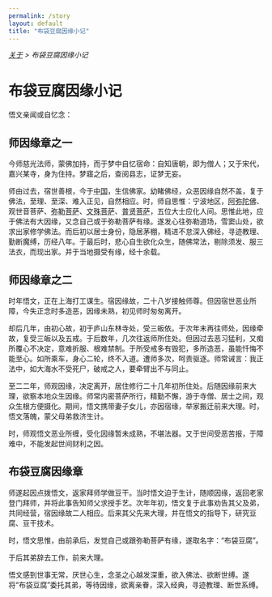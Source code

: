 ```yaml
---
permalink: /story
layout: default
title: "布袋豆腐因缘小记"
---
```


<div style="font-style: italic;"><a href="/about">关于</a> &gt; <span>布袋豆腐因缘小记</span></div>

# 布袋豆腐因缘小记

悟文亲闻或自忆念：

## 师因缘章之一

今师慈光法师，蒙佛加持，而于梦中自忆宿命：自知唐朝，即为僧人；又于宋代，嘉兴某寺，身为住持。梦寤之后，查阅县志，证梦无妄。

师由过去，宿世善根，今于<abbr title="中国：指正法所住持处的中心地区。">中国</abbr>，生信佛家。幼睹佛经，众恶因缘自然不盖，复于佛法，至理、至深、难入正见，自然相应。时，师自思惟：宁波地区，<abbr title="阿弥陀佛：即丰干禅师。">阿弥陀佛</abbr>、观世音菩萨、<abbr title="弥勒菩萨：即布袋和尚。">弥勒菩萨</abbr>、<abbr title="文殊菩萨：即寒山。">文殊菩萨</abbr>、<abbr title="普贤菩萨：即拾得。">普贤菩萨</abbr>，五位大士应化人间。思惟此地，应于佛法有大因缘，又念自己或于弥勒菩萨有缘。遂发心往弥勒道场，雪窦山处，欲求出家修学佛法。而后初以居士身份，隐居茅棚，精进不怠深入佛经，寻迹教理、勤断魔缚，历经八年。于最后时，悲心自生欲化众生，随佛常法，剔除须发、服三法衣，而现出家。并于当地摄受有缘，经十余载。

## 师因缘章之二

时年悟文，正在上海打工谋生。宿因缘故，二十八岁接触师尊。但因宿世恶业所障，今失正念时多造恶，因缘未熟，初见师时匆匆离开。

却后几年，由初心故，初于庐山东林寺处，受三皈依。于次年末再往师处，因缘牵故，复受三皈以及五戒。于后数年，几次往返师所住处。但因过去恶习猛利，又痴所覆心不决定，意难折服、根难禁制。于所受戒多有毁犯，多所造恶，虽能忏悔不能至心。如所乘车，身心二轮，终不入道。遭师多次，呵责驱逐。师常诫言：我正法中，如大海水不受死尸，破戒之人，要牵臂出不与同止。

至二二年，师观因缘，决定离开，居住修行二十几年初所住处。后随因缘前来大理，欲察本地众生因缘。师常内密菩萨所行，精勤不懈，游于寺僧、居士之间，观众生根方便摄化。期间，悟文携带妻子女儿，亦因宿缘，举家搬迁前来大理。时，悟文落魄，蒙父母弟救济生计。

时，师观悟文恶业所缠，受化因缘暂未成熟，不堪法器。又于世间受恶苦报，于障难中，不能发起世间财利之因。

## 布袋豆腐因缘章

师遂起因点拨悟文，返家拜师学做豆干。当时悟文迫于生计，随顺因缘，返回老家登门拜师，并将此事告知师父求授手艺。次年年初，悟文复于此事劝告其父及弟，共同经营，宿因缘故二人相应。后来其父先来大理，并在悟文的指导下，研究豆腐、豆干技术。

时，悟文思惟，由前承后，发觉自己或跟弥勒菩萨有缘，遂取名字：“布袋豆腐”。

于后其弟辞去工作，前来大理。

悟文感到世事无常，厌世心生，念圣之心越发深重，欲入佛法、欲断世缚。遂将“布袋豆腐”委托其弟，等待因缘，欲离亲眷，深入经典，寻迹教理、断世系缚。

